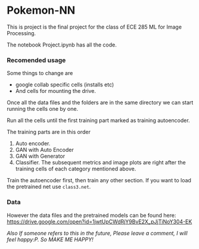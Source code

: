 # Pokemon-NN
This is project is the final project for the class of ECE 285 ML for Image Processing.

The notebook Project.ipynb has all the code. 

### Recomended usage
Some things to change are
* google collab specific cells (installs etc)
* And cells for mounting the drive. 

Once all the data files and the folders are in the same directory we can start running the cells one by one. 

Run all the cells until the first training part marked as training autoencoder.

The training parts are in this order
1. Auto encoder.
2. GAN with Auto Encoder
3. GAN with Generator
4. Classifier.
The subsequent metrics and image plots are right after the training cells of each category mentioned above.

Train the autoencoder first, then train any other section.
If you want to load the pretrained net use ```class3.net```.

### Data
However the data files and the pretrained models can be found here:
https://drive.google.com/open?id=1jwtUpCWdRjY9BvE2X_pJjTiNoY304-EK

_Also If someone refers to this in the future, Please leave a comment, I will feel happy:P. So MAKE ME HAPPY!_
